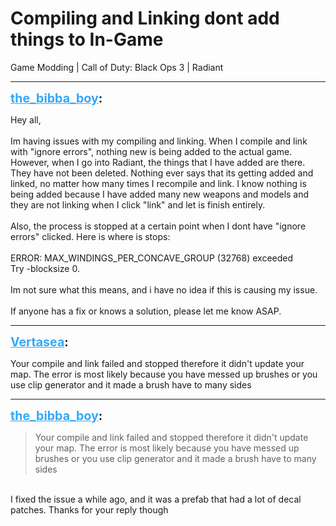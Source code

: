 # Compiling and Linking dont add things to In-Game
Game Modding | Call of Duty: Black Ops 3 | Radiant

---
<strong style="font-size: 1.4em;"><span style="text-decoration: underline;text-decoration-color: #34a7f9;"><span style="color:#34a7f9;">the_bibba_boy</span></span>:</strong>

<p>Hey all,<br /><br />Im having issues with my compiling and linking. When I compile and link with &quot;ignore errors&quot;, nothing new is being added to the actual game. However, when I go into Radiant, the things that I have added are there. They have not been deleted. Nothing ever says that its getting added and linked, no matter how many times I recompile and link. I know nothing is being added because I have added many new weapons and models and they are not linking when I click &quot;link&quot; and let is finish entirely. <br /><br />Also, the process is stopped at a certain point when I dont have &quot;ignore errors&quot; clicked. Here is where is stops: <br /><br />ERROR: MAX_WINDINGS_PER_CONCAVE_GROUP (32768) exceeded<br />Try -blocksize 0.<br /><br />Im not sure what this means, and i have no idea if this is causing my issue.<br /><br />If anyone has a fix or knows a solution, please let me know ASAP.</p>

---
<strong style="font-size: 1.4em;"><span style="text-decoration: underline;text-decoration-color: #34a7f9;"><span style="color:#34a7f9;">Vertasea</span></span>:</strong>

<p>Your compile and link failed and stopped therefore it didn&#39;t update your map. The error is most likely because you have messed up brushes or you use clip generator and it made a brush have to many sides</p>

---
<strong style="font-size: 1.4em;"><span style="text-decoration: underline;text-decoration-color: #34a7f9;"><span style="color:#34a7f9;">the_bibba_boy</span></span>:</strong>

<p><blockquote>Your compile and link failed and stopped therefore it didn&#39;t update your map. The error is most likely because you have messed up brushes or you use clip generator and it made a brush have to many sides<br /></blockquote><br />I fixed the issue a while ago, and it was a prefab that had a lot of decal patches. Thanks for your reply though</p>
